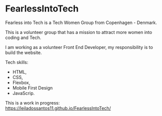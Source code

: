 # FearlessIntoTech

Fearless into Tech is a Tech Women Group from Copenhagen - Denmark.

This is a volunteer group that has a mission to attract more women into coding and Tech.

I am working as a volunteer Front End Developer, my responsibility is to build the website.


Tech skills:
- HTML,
- CSS,
- Flexbox,
- Mobile First Design
- JavaScrip.


This is a work in progress: https://leiladossantos11.github.io/FearlessIntoTech/


